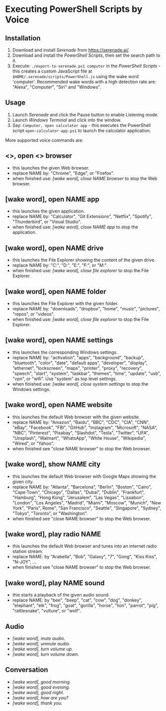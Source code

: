 Executing PowerShell Scripts by Voice
=====================================


Installation
------------
1. Download and install *Serenade* from https://serenade.ai/.
2. Download and install the *PowerShell Scripts*, then set the search path to it.
3. Execute: `./export-to-serenade.ps1 computer` in the *PowerShell Scripts* - this creates a custom JavaScript file at `$HOME/.serenade/scripts/PowerShell.js` using the wake word 'computer'. Recommended wake words with a high detection rate are: "Alexa", "Computer", "Siri" and "Windows".


Usage
-----
1. Launch *Serenade* and click the Pause button to enable Listening mode.
2. Launch *Windows Terminal* and click into the window.
3. Say: `Computer, open calculator app` - this executes the PowerShell script `open-calculator-app.ps1` to launch the calculator application.

More supported voice commands are:


<<wake word>>, open <<name>> browser
--------------------------------
* this launches the given Web browser.
* replace NAME by: "Chrome", "Edge", or "Firefox".
* when finished use: *[wake word], close NAME browser* to stop the Web browser.


[wake word], open NAME app
--------------------------
* this launches the given application.
* replace NAME by: "Calculator", "Git Extensions", "Netflix", "Spotify", "Thunderbird", or "Visual Studio".
* when finished use: *[wake word], close NAME app* to stop the application.


[wake word], open NAME drive
----------------------------
* this launches the File Explorer showing the content of the given drive.
* replace NAME by: "C:", "D:", "E:", "F:", or "M:".
* when finished use: *[wake word], close file explorer* to stop the File Explorer.


[wake word], open NAME folder
-----------------------------
* this launches the File Explorer with the given folder.
* replace NAME by: "downloads", "dropbox", "home", "music", "pictures", "repos", or "videos".
* when finished use: *[wake word], close file explorer* to stop the File Explorer.


[wake word], open NAME settings
-------------------------------
* this launches the corresponding Windows settings.
* replace NAME by: "activation", "apps", "background", "backup", "bluetooth", "color", "date", "default apps", "developer", "display", "ethernet", "lockscreen", "maps", "printer", "proxy", "recovery", "speech", "start", "system", "taskbar", "themes", "time", "update", "usb", "vpn", or "wifi". Use "system" as top level settings.
* when finished use: *[wake word], close system settings* to stop the Windows settings.


[wake word], open NAME website
------------------------------
* this launches the default Web browser with the given website.
* replace NAME by: "Amazon", "Baidu", "BBC", "CDC", "CIA", "CNN", "eBay", "Facebook", "FBI", "GitHub", "Instagram", "Microsoft", "NASA", "NBC", "Pinterest", "Pixabay", "Slashdot", "Tesla", "Twitter", "UFA", "Unsplash", "Walmart", "WhatsApp", "White House", "Wikipedia", "Wired", or "Yahoo".
* when finished see "close NAME browser" to stop the Web browser.


[wake word], show NAME city
---------------------------
* this launches the default Web browser with Google Maps showing the given city.
* replace NAME by: "Atlanta", "Barcelona", "Berlin", "Boston", "Cairo", "Cape Town", "Chicago", "Dallas", "Dubai", "Dublin", "Frankfurt", "Hamburg", "Hong Kong", "Jerusalem", "Las Vegas", "Lissabon", "London", "Los Angeles", "Madrid", "Miami", "Moscow", "Munich", "New York", "Paris", Rome", "San Francisco", "Seattle", "Singapore", "Sydney", "Tokyo", "Toronto", or "Washington".
* when finished see "close NAME browser" to stop the Web browser.


[wake word], play radio NAME
----------------------------
* this launches the default Web browser and tunes into an internet radio station stream.
* replace NAME: by "Arabella", "Bob", "Galaxy", "7", "Gong", "Kiss Kiss", "N-JOY", ...
* when finished see "close NAME browser" to stop the Web browser.


[wake word], play NAME sound
----------------------------
* this starts a playback of the given audio sound.
* replace NAME: by "bee", "beep", "cat", "cow", "dog", "donkey", "elephant", "elk", "frog", "goat", "gorilla", "horse", "lion", "parrot", "pig", "rattlesnake", "vulture", or "wolf".


Audio
-----
* *[wake word], mute audio.*
* *[wake word], unmute audio.*
* *[wake word], turn volume up.*
* *[wake word], turn volume down.*


Conversation
------------
* *[wake word], good morning.*
* *[wake word], good evening.*
* *[wake word], good night.*
* *[wake word], how are you?*
* *[wake word], thank you.*
